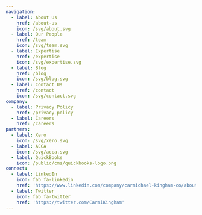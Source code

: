```yaml
---
navigation:
  - label: About Us
    href: /about-us
    icon: /svg/about.svg
  - label: Our People
    href: /team
    icon: /svg/team.svg
  - label: Expertise
    href: /expertise
    icon: /svg/expertise.svg
  - label: Blog
    href: /blog
    icon: /svg/blog.svg
  - label: Contact Us
    href: /contact
    icon: /svg/contact.svg
company:
  - label: Privacy Policy
    href: /privacy-policy
  - label: Careers
    href: /careers
partners:
  - label: Xero
    icon: /svg/xero.svg
  - label: ACCA
    icon: /svg/acca.svg
  - label: QuickBooks
    icon: /public/cms/quickbooks-logo.png
connect:
  - label: LinkedIn
    icon: fab fa-linkedin
    href: 'https://www.linkedin.com/company/carmichael-kingham-co/about/'
  - label: Twitter
    icon: fab fa-twitter
    href: 'https://twitter.com/CarmiKingham'
---
```

